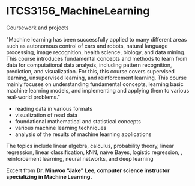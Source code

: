 # ITCS3156_MachineLearning
Coursework and projects

"Machine learning has been successfully applied to many different areas such as autonomous control of cars and robots, natural language processing, image recognition,
health science, biology, and data mining. This course introduces fundamental concepts and methods to learn from data for computational data analysis, including pattern
recognition, prediction, and visualization. For this, this course covers supervised learning, unsupervised learning, and reinforcement learning. This course mainly focuses on
understanding fundamental concepts, learning basic machine learning models, and implementing and applying them to various real-world problems." 
- reading data in various formats
- visualization of read data
- foundational mathematical and statistical concepts
- various machine learning techniques
- analysis of the results of machine learning applications

The topics include linear algebra, calculus, probability theory, linear regression, linear classification, kNN, naïve Bayes, logistic regression, ,
reinforcement learning, neural networks, and deep learning

 Excert from **Dr. Minwoo "Jake" Lee, computer science instructor specializing in Machine Learning.**
